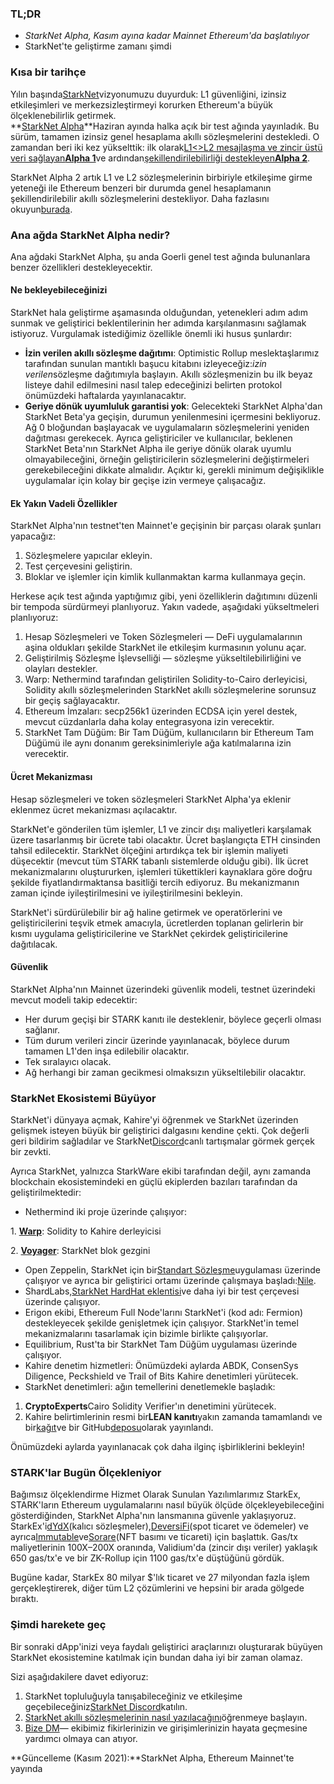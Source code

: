 ### TL;DR

* *StarkNet Alpha, Kasım ayına kadar Mainnet Ethereum'da başlatılıyor*
* StarkNet'te geliştirme zamanı şimdi

### Kısa bir tarihçe

Yılın başında[StarkNet](https://starkware.co/product/starknet/)vizyonumuzu duyurduk: L1 güvenliğini, izinsiz etkileşimleri ve merkezsizleştirmeyi korurken Ethereum'a büyük ölçeklenebilirlik getirmek.\
**[StarkNet Alpha](https://medium.com/starkware/starknet-planets-alpha-on-ropsten-e7494929cb95)**Haziran ayında halka açık bir test ağında yayınladık. Bu sürüm, tamamen izinsiz genel hesaplama akıllı sözleşmelerini destekledi. O zamandan beri iki kez yükselttik: ilk olarak[L1<>L2 mesajlaşma ve zincir üstü veri sağlayan**Alpha 1**](https://medium.com/starkware/starknet-alpha-1-90c3348cca4f)ve ardından[şekillendirilebilirliği destekleyen**Alpha 2**](https://medium.com/starkware/starknet-alpha-2-4aa116f0ecfc).

StarkNet Alpha 2 artık L1 ve L2 sözleşmelerinin birbiriyle etkileşime girme yeteneği ile Ethereum benzeri bir durumda genel hesaplamanın şekillendirilebilir akıllı sözleşmelerini destekliyor. Daha fazlasını okuyun[burada](https://www.cairo-lang.org/docs/hello_starknet/index.html).

### Ana ağda StarkNet Alpha nedir?

Ana ağdaki StarkNet Alpha, şu anda Goerli genel test ağında bulunanlara benzer özellikleri destekleyecektir.

#### **Ne bekleyebileceğinizi**

StarkNet hala geliştirme aşamasında olduğundan, yetenekleri adım adım sunmak ve geliştirici beklentilerinin her adımda karşılanmasını sağlamak istiyoruz. Vurgulamak istediğimiz özellikle önemli iki husus şunlardır:

* **İzin verilen akıllı sözleşme dağıtımı**: Optimistic Rollup meslektaşlarımız tarafından sunulan mantıklı başucu kitabını izleyeceğiz:*izin verilen*sözleşme dağıtımıyla başlayın. Akıllı sözleşmenizin bu ilk beyaz listeye dahil edilmesini nasıl talep edeceğinizi belirten protokol önümüzdeki haftalarda yayınlanacaktır.
* **Geriye dönük uyumluluk garantisi yok**: Gelecekteki StarkNet Alpha'dan StarkNet Beta'ya geçişin, durumun yenilenmesini içermesini bekliyoruz. Ağ 0 bloğundan başlayacak ve uygulamaların sözleşmelerini yeniden dağıtması gerekecek. Ayrıca geliştiriciler ve kullanıcılar, beklenen StarkNet Beta'nın StarkNet Alpha ile geriye dönük olarak uyumlu olmayabileceğini, örneğin geliştiricilerin sözleşmelerini değiştirmeleri gerekebileceğini dikkate almalıdır. Açıktır ki, gerekli minimum değişiklikle uygulamalar için kolay bir geçişe izin vermeye çalışacağız.

#### Ek Yakın Vadeli Özellikler

StarkNet Alpha'nın testnet'ten Mainnet'e geçişinin bir parçası olarak şunları yapacağız:

1. Sözleşmelere yapıcılar ekleyin.
2. Test çerçevesini geliştirin.
3. Bloklar ve işlemler için kimlik kullanmaktan karma kullanmaya geçin.

Herkese açık test ağında yaptığımız gibi, yeni özelliklerin dağıtımını düzenli bir tempoda sürdürmeyi planlıyoruz. Yakın vadede, aşağıdaki yükseltmeleri planlıyoruz:

1. Hesap Sözleşmeleri ve Token Sözleşmeleri — DeFi uygulamalarının aşina oldukları şekilde StarkNet ile etkileşim kurmasının yolunu açar.
2. Geliştirilmiş Sözleşme İşlevselliği — sözleşme yükseltilebilirliğini ve olayları destekler.
3. Warp: Nethermind tarafından geliştirilen Solidity-to-Cairo derleyicisi, Solidity akıllı sözleşmelerinden StarkNet akıllı sözleşmelerine sorunsuz bir geçiş sağlayacaktır.
4. Ethereum İmzaları: secp256k1 üzerinden ECDSA için yerel destek, mevcut cüzdanlarla daha kolay entegrasyona izin verecektir.
5. StarkNet Tam Düğüm: Bir Tam Düğüm, kullanıcıların bir Ethereum Tam Düğümü ile aynı donanım gereksinimleriyle ağa katılmalarına izin verecektir.

#### Ücret Mekanizması

Hesap sözleşmeleri ve token sözleşmeleri StarkNet Alpha'ya eklenir eklenmez ücret mekanizması açılacaktır.

StarkNet'e gönderilen tüm işlemler, L1 ve zincir dışı maliyetleri karşılamak üzere tasarlanmış bir ücrete tabi olacaktır. Ücret başlangıçta ETH cinsinden tahsil edilecektir. StarkNet ölçeğini artırdıkça tek bir işlemin maliyeti düşecektir (mevcut tüm STARK tabanlı sistemlerde olduğu gibi). İlk ücret mekanizmalarını oluştururken, işlemleri tükettikleri kaynaklara göre doğru şekilde fiyatlandırmaktansa basitliği tercih ediyoruz. Bu mekanizmanın zaman içinde iyileştirilmesini ve iyileştirilmesini bekleyin.

StarkNet'i sürdürülebilir bir ağ haline getirmek ve operatörlerini ve geliştiricilerini teşvik etmek amacıyla, ücretlerden toplanan gelirlerin bir kısmı uygulama geliştiricilerine ve StarkNet çekirdek geliştiricilerine dağıtılacak.

#### Güvenlik

StarkNet Alpha'nın Mainnet üzerindeki güvenlik modeli, testnet üzerindeki mevcut modeli takip edecektir:

* Her durum geçişi bir STARK kanıtı ile desteklenir, böylece geçerli olması sağlanır.
* Tüm durum verileri zincir üzerinde yayınlanacak, böylece durum tamamen L1'den inşa edilebilir olacaktır.
* Tek sıralayıcı olacak.
* Ağ herhangi bir zaman gecikmesi olmaksızın yükseltilebilir olacaktır.

### StarkNet Ekosistemi Büyüyor

StarkNet'i dünyaya açmak, Kahire'yi öğrenmek ve StarkNet üzerinden gelişmek isteyen büyük bir geliştirici dalgasını kendine çekti. Çok değerli geri bildirim sağladılar ve StarkNet[Discord](https://discord.gg/uJ9HZTUk2Y)canlı tartışmalar görmek gerçek bir zevkti.

Ayrıca StarkNet, yalnızca StarkWare ekibi tarafından değil, aynı zamanda blockchain ekosistemindeki en güçlü ekiplerden bazıları tarafından da geliştirilmektedir:

* Nethermind iki proje üzerinde çalışıyor:

1. **[Warp](https://github.com/NethermindEth/warp)**: Solidity to Kahire derleyicisi

2. **[Voyager](https://voyager.online/)**: StarkNet blok gezgini

* Open Zeppelin, StarkNet için bir[Standart Sözleşme](https://github.com/OpenZeppelin/cairo-contracts/tree/main/contracts)uygulaması üzerinde çalışıyor ve ayrıca bir geliştirici ortamı üzerinde çalışmaya başladı:[Nile](https://github.com/martriay/nile).
* ShardLabs,[StarkNet HardHat eklentisi](https://github.com/Shard-Labs/starknet-hardhat-plugin)ve daha iyi bir test çerçevesi üzerinde çalışıyor.
* Erigon ekibi, Ethereum Full Node'larını StarkNet'i (kod adı: Fermion) destekleyecek şekilde genişletmek için çalışıyor. StarkNet'in temel mekanizmalarını tasarlamak için bizimle birlikte çalışıyorlar.
* Equilibrium, Rust'ta bir StarkNet Tam Düğüm uygulaması üzerinde çalışıyor.
* Kahire denetim hizmetleri: Önümüzdeki aylarda ABDK, ConsenSys Diligence, Peckshield ve Trail of Bits Kahire denetimleri yürütecek.
* StarkNet denetimleri: ağın temellerini denetlemekle başladık:

1. **CryptoExperts**Cairo Solidity Verifier'ın denetimini yürütecek.
2. Kahire belirtimlerinin resmi bir**LEAN kanıtı**yakın zamanda tamamlandı ve bir[kağıt](https://arxiv.org/abs/2109.14534)ve bir GitHub[deposu](https://github.com/starkware-libs/formal-proofs)olarak yayınlandı.

Önümüzdeki aylarda yayınlanacak çok daha ilginç işbirliklerini bekleyin!

### STARK'lar Bugün Ölçekleniyor

Bağımsız ölçeklendirme Hizmet Olarak Sunulan Yazılımlarımız StarkEx, STARK'ların Ethereum uygulamalarını nasıl büyük ölçüde ölçekleyebileceğini gösterdiğinden, StarkNet Alpha'nın lansmanına güvenle yaklaşıyoruz. StarkEx'i[dYdX](https://dydx.exchange/)(kalıcı sözleşmeler),[DeversiFi](https://www.deversifi.com/)(spot ticaret ve ödemeler) ve ayrıca[Immutable](https://www.immutable.com/)ve[Sorare](https://sorare.com/)(NFT basımı ve ticareti) için başlattık. Gas/tx maliyetlerinin 100X–200X oranında, Validium'da (zincir dışı veriler) yaklaşık 650 gas/tx'e ve bir ZK-Rollup için 1100 gas/tx'e düştüğünü gördük.

Bugüne kadar, StarkEx 80 milyar $'lık ticaret ve 27 milyondan fazla işlem gerçekleştirerek, diğer tüm L2 çözümlerini ve hepsini bir arada gölgede bıraktı.

### Şimdi harekete geç

Bir sonraki dApp'inizi veya faydalı geliştirici araçlarınızı oluşturarak büyüyen StarkNet ekosistemine katılmak için bundan daha iyi bir zaman olamaz.

Sizi aşağıdakilere davet ediyoruz:

1. StarkNet topluluğuyla tanışabileceğiniz ve etkileşime geçebileceğiniz[StarkNet Discord](https://discord.gg/uJ9HZTUk2Y)katılın.
2. [StarkNet akıllı sözleşmelerinin nasıl yazılacağını](https://www.cairo-lang.org/docs/hello_starknet/index.html)öğrenmeye başlayın.
3. [Bize DM](https://twitter.com/StarkWareLtd)— ekibimiz fikirlerinizin ve girişimlerinizin hayata geçmesine yardımcı olmaya can atıyor.

**Güncelleme (Kasım 2021):**StarkNet Alpha, Ethereum Mainnet'te yayında